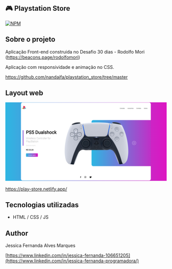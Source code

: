 
## 🎮 Playstation Store
[![NPM](https://img.shields.io/npm/l/react)](https://github.com/nandajfa/playstation_store/blob/main/LICENSE) 

## Sobre o projeto

Aplicação Front-end construida no Desafio 30 dias - Rodolfo Mori (https://beacons.page/rodolfomori)

Aplicação com responsividade e animação no CSS.

https://github.com/nandajfa/playstation_store/tree/master

## Layout web
![Web 1](https://github.com/nandajfa/playstation_store/blob/master/img/site.png)

https://play-store.netlify.app/

## Tecnologias utilizadas

- HTML / CSS / JS 

## Author

Jessica Fernanda Alves Marques

[https://www.linkedin.com/in/jessica-fernanda-106651205](https://www.linkedin.com/in/jessica-fernanda-programadora/)
